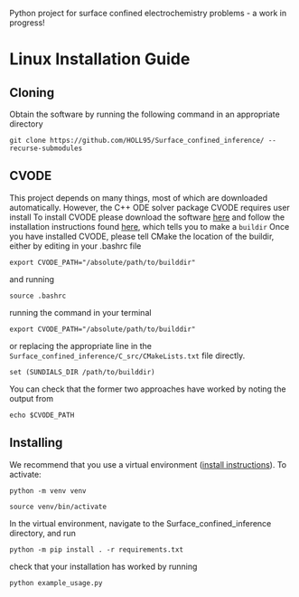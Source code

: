 Python project for surface confined electrochemistry problems - a work in progress! 
# Linux Installation Guide
## Cloning
Obtain the software by running the following command in an appropriate directory
```
git clone https://github.com/HOLL95/Surface_confined_inference/ --recurse-submodules
```
## CVODE
This project depends on many things, most of which are downloaded automatically. However, the C++ ODE solver package CVODE requires user install
To install CVODE please download the software [here](https://computing.llnl.gov/projects/sundials/sundials-software) and follow the installation instructions found [here](https://computing.llnl.gov/projects/sundials/sundials-software), which tells you to make a ```buildir```
Once you have installed CVODE, please tell CMake the location of the buildir, either by editing in your .bashrc file
```
export CVODE_PATH="/absolute/path/to/builddir"
```
and running
```
source .bashrc
```
running the command in your terminal
```
export CVODE_PATH="/absolute/path/to/builddir"
```
or replacing the appropriate line in the ```Surface_confined_inference/C_src/CMakeLists.txt``` file directly.
```
set (SUNDIALS_DIR /path/to/builddir)
```
You can check that the former two approaches have worked by noting the output from
```
echo $CVODE_PATH
```
## Installing
We recommend that you use a virtual environment ([install instructions](https://virtualenv.pypa.io/en/latest/installation.html)). To activate:
```
python -m venv venv
```
```
source venv/bin/activate
```
In the virtual environment, navigate to the Surface_confined_inference directory, and run
```
python -m pip install . -r requirements.txt
```
check that your installation has worked by running
```
python example_usage.py
```
